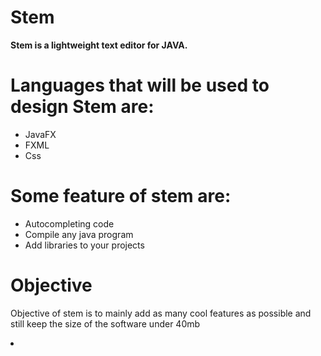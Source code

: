 # Stem
<b>Stem is a lightweight text editor for JAVA.</b>

# Languages that will be used to design Stem are:
   <ul>
   <li>JavaFX</li>
   <li>FXML</li>
   <li>Css</li>
   </ul>
   
 # Some feature of stem are:
   <ul>
   <li>Autocompleting code</li>
   <li>Compile any java program</li>
   <li>Add libraries to your projects</li>
   </ul>

# Objective
 Objective of stem is to mainly add as many cool features as possible and still keep the size of the software under 40mb<li>  
